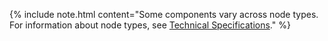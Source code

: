 {% include note.html content="Some components vary across node types. For information about node types, see [Technical Specifications](technical-specifications.md)." %}
